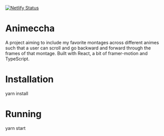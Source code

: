 [![Netlify Status](https://api.netlify.com/api/v1/badges/e777e270-d8ae-410e-b6dc-fefcfe23f963/deploy-status)](https://app.netlify.com/sites/animeccha/deploys)
# Animeccha
A project aiming to include my favorite montages across different animes such that a user can scroll and go backward and forward through the frames of that montage. Built with React, a bit of framer-motion and TypeScript. 

# Installation
yarn install

# Running
yarn start
